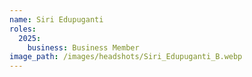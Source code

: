```yaml
---
name: Siri Edupuganti
roles:
  2025:
    business: Business Member
image_path: /images/headshots/Siri_Edupuganti_B.webp
---
```

